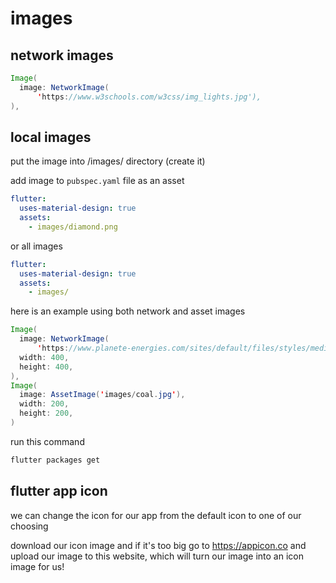 # images

## network images

```java
Image(
  image: NetworkImage(
      'https://www.w3schools.com/w3css/img_lights.jpg'),
),
```

## local images

put the image into /images/ directory (create it)

add image to `pubspec.yaml` file as an asset

```yaml
flutter:
  uses-material-design: true
  assets:
    - images/diamond.png
```

or all images

```yaml
flutter:
  uses-material-design: true
  assets:
    - images/
```

here is an example using both network and asset images

```java
Image(
  image: NetworkImage(
      'https://www.planete-energies.com/sites/default/files/styles/media_full_width_940px/public/thumbnails/image/452001095-lignite.jpg'),
  width: 400,
  height: 400,
),
Image(
  image: AssetImage('images/coal.jpg'),
  width: 200,
  height: 200,
)
```

run this command

```java
flutter packages get
```

## flutter app icon

we can change the icon for our app from the default icon to one of our choosing

download our icon image and if it's too big go to https://appicon.co and upload our image to this website, which will turn our image into an icon image for us!


